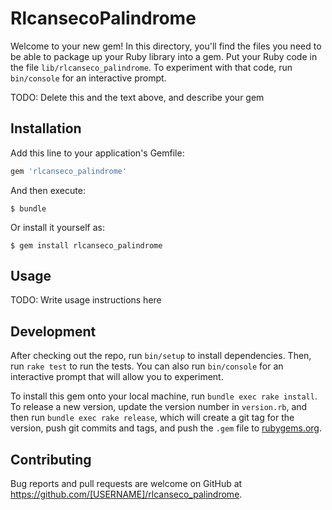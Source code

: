 # RlcansecoPalindrome

Welcome to your new gem! In this directory, you'll find the files you need to be able to package up your Ruby library into a gem. Put your Ruby code in the file `lib/rlcanseco_palindrome`. To experiment with that code, run `bin/console` for an interactive prompt.

TODO: Delete this and the text above, and describe your gem

## Installation

Add this line to your application's Gemfile:

```ruby
gem 'rlcanseco_palindrome'
```

And then execute:

    $ bundle

Or install it yourself as:

    $ gem install rlcanseco_palindrome

## Usage

TODO: Write usage instructions here

## Development

After checking out the repo, run `bin/setup` to install dependencies. Then, run `rake test` to run the tests. You can also run `bin/console` for an interactive prompt that will allow you to experiment.

To install this gem onto your local machine, run `bundle exec rake install`. To release a new version, update the version number in `version.rb`, and then run `bundle exec rake release`, which will create a git tag for the version, push git commits and tags, and push the `.gem` file to [rubygems.org](https://rubygems.org).

## Contributing

Bug reports and pull requests are welcome on GitHub at https://github.com/[USERNAME]/rlcanseco_palindrome.
